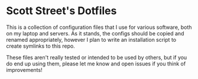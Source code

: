 # Scott Street's Dotfiles

This is a collection of configuration files that I use for various software, both on my laptop and servers. As it stands, the configs should be copied and renamed appropriately, however I plan to write an installation script to create symlinks to this repo.

These files aren't really tested or intended to be used by others, but if you do end up using them, please let me know and open issues if you think of improvements!
